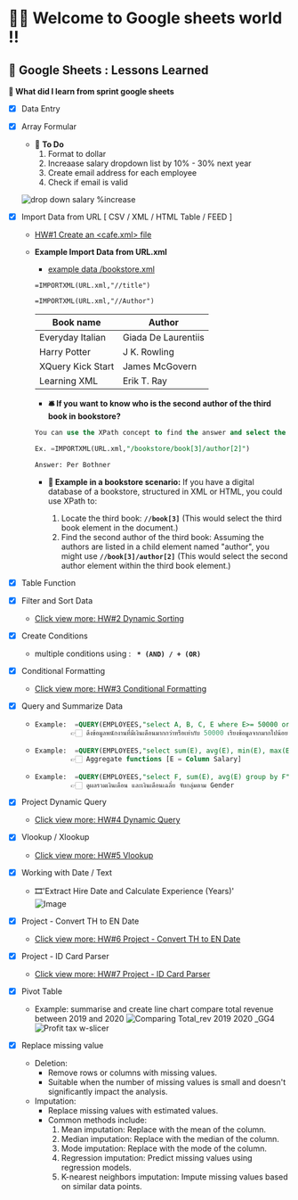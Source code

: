 # 🌼🌻 Welcome to Google sheets world !!
##  📁  Google Sheets : Lessons Learned
**🍔 What did I learn from sprint google sheets**

- [x] Data Entry 
- [x] Array Formular
    - 🍱 **To Do**	
      1. Format to dollar	
      2. Increaase salary dropdown list by 10% - 30% next year	
      3. Create email address for each employee	
      4. Check if email is valid	
	 
     ![drop down salary %increase ](https://github.com/user-attachments/assets/1a71c704-c8ab-4781-916b-4d383250984a)

- [x] Import Data from URL [ CSV / XML / HTML Table / FEED ]
    - [HW#1 Create an <cafe.xml> file](https://github.com/BowlaSunsun/Data-science-bootcamp-batch10/blob/main/Spreadsheets/Homework_ggsheets_dsb10/HW%231_cafe.xml)
  
  - **Example Import Data from URL.xml**
    - [example data /bookstore.xml](https://raw.githubusercontent.com/toyeiei/jetbrains-python/master/bookshop.xml)
     ```
     =IMPORTXML(URL.xml,"//title")
     ```
     ```
    =IMPORTXML(URL.xml,"//Author")
     ```
    | Book name  | Author |
    | ----------- | ----------- |
    | Everyday Italian | Giada De Laurentiis|
    | Harry Potter| J K. Rowling |
    | XQuery Kick Start | James McGovern |
    | Learning XML | Erik T. Ray |

    - **🛎 If you want to know who is the second author of the third book in bookstore?**
     ```sql
    You can use the XPath concept to find the answer and select the index you want to know.

    Ex. =IMPORTXML(URL.xml,"/bookstore/book[3]/author[2]")

    Answer: Per Bothner

    ```
    - **🍟 Example in a bookstore scenario:** If you have a digital database of a bookstore, structured in XML or HTML, you could use XPath to:

      1. Locate the third book:  **```//book[3]```**  (This would select the third book element in the document.)
      2. Find the second author of the third book: Assuming the authors are listed in a child element named "author", you might use **```//book[3]/author[2]```** (This would select the second author element within the third book element.)
- [x] Table Function
- [x] Filter and Sort Data
  -  [Click view more: HW#2 Dynamic Sorting](https://github.com/BowlaSunsun/Data-science-bootcamp-batch10/blob/main/Spreadsheets/Homework_ggsheets_dsb10/HW%232_Dynamic%20Sorting.md)
- [x] Create Conditions
  - multiple conditions using : **``` * (AND) / + (OR)```** 
- [x] Conditional Formatting
  - [Click view more: HW#3 Conditional Formatting](https://github.com/BowlaSunsun/Data-science-bootcamp-batch10/blob/main/Spreadsheets/Homework_ggsheets_dsb10/HW%233_Conditional%20Formatting.md) 
- [x] Query and Summarize Data
  - ```sql
    Example:  =QUERY(EMPLOYEES,"select A, B, C, E where E>= 50000 order by E desc limit 5") :
             👉🏻 ดึงข้อมูลพนักงานที่มีเงินเดือนมากกว่าหรือเท่ากับ 50000 เรียงข้อมูลจากมากไปน้อย เลือกดึงมาแค่ 5 แถวบนสุด
    ```
  - ```sql
    Example:  =QUERY(EMPLOYEES,"select sum(E), avg(E), min(E), max(E), count(E)") :
             👉🏻 Aggregate functions [E = Column Salary]
    ```
  - ```sql
    Example:  =QUERY(EMPLOYEES,"select F, sum(E), avg(E) group by F") :
             👉🏻 ดูผลรวมเงินเดือน และเงินเดือนเฉลี่ย จับกลุ่มตาม Gender
    ```
- [x] Project Dynamic Query
  - [Click view more: HW#4 Dynamic Query](https://github.com/BowlaSunsun/Data-science-bootcamp-batch10/blob/main/Spreadsheets/Homework_ggsheets_dsb10/HW%234_Dynamic%20Query.md)
- [x] Vlookup / Xlookup
  - [Click view more: HW#5 Vlookup](https://github.com/BowlaSunsun/Data-science-bootcamp-batch10/blob/main/Spreadsheets/Homework_ggsheets_dsb10/HW%235_Vlookup.md)
- [x] Working with Date / Text
   - 🎞'Extract Hire Date and Calculate Experience (Years)'   
  ![Image](https://github.com/user-attachments/assets/40715b59-6b66-4d3c-9ab7-1b10e42fd536)
- [x] Project - Convert TH to EN Date
  - [Click view more: HW#6 Project - Convert TH to EN Date](https://github.com/BowlaSunsun/Data-science-bootcamp-batch10/blob/main/Spreadsheets/Homework_ggsheets_dsb10/HW%236_Convert%20TH%20to%20EN%20Date.md)
- [x] Project - ID Card Parser
  - [Click view more: HW#7 Project - ID Card Parser](https://github.com/BowlaSunsun/Data-science-bootcamp-batch10/blob/main/Spreadsheets/Homework_ggsheets_dsb10/HW%237_ID%20Card%20Parser.md)
- [x] Pivot Table
  - Example: summarise and create line chart compare total revenue between 2019 and 2020
  ![Comparing Total_rev 2019   2020 _GG4](https://github.com/user-attachments/assets/8a69819f-a525-419e-8547-7cc82a43941f)
  ![Profit   tax w-slicer](https://github.com/user-attachments/assets/d2b2182d-48b4-473a-b1c9-fccad45d8258)

- [x] Replace missing value
  - Deletion:
    - Remove rows or columns with missing values.
    - Suitable when the number of missing values is small and doesn't significantly impact the analysis.
  - Imputation:
    - Replace missing values with estimated values.
    - Common methods include:
      1. Mean imputation: Replace with the mean of the column.
      2. Median imputation: Replace with the median of the column.
      3. Mode imputation: Replace with the mode of the column.
      4. Regression imputation: Predict missing values using regression models.
      5. K-nearest neighbors imputation: Impute missing values based on similar data points.   



